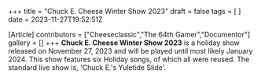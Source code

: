 +++
title = "Chuck E. Cheese Winter Show 2023"
draft = false
tags = [ ]
date = 2023-11-27T19:52:51Z

[Article]
contributors = ["Cheeseclassic","The 64th Gamer","Documentor"]
gallery = []
+++
**Chuck E. Cheese Winter Show 2023** is a holiday show released on November 27, 2023 and will be played until most likely January 2024. This show features six Holiday songs, of which all were reused. The standard live show is, 'Chuck E.'s Yuletide Slide'.